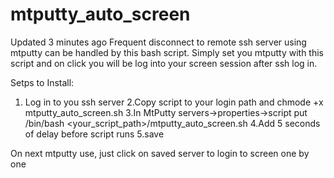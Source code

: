 # mtputty_auto_screen
 Updated 3 minutes ago  Frequent disconnect to remote ssh server using mtputty can be handled by this bash script. Simply set you mtputty with this script and on click you will be log into your screen session after ssh log in.
 
 Setps to Install:
 
 1. Log in to you ssh server
 2.Copy script to your login path and chmode +x mtputty_auto_screen.sh
 3.In MtPutty servers->properties->script put /bin/bash        <your_script_path>/mtputty_auto_screen.sh
 4.Add 5 seconds of delay before script runs
 5.save
 
 On next mtputty use, just click on saved server to login to screen one by one 
